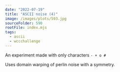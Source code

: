 ```yaml
---
date: "2022-07-19"
title: "ASCII noise (4)"
image: /images/plots/593.jpg
sourceFolder: 590
rootFile: index.mjs
tags:
  - ascii
  - wccchallenge
---
```


An experiment made with only characters `- + o #`

Uses domain warping of perlin noise with a symmetry.

